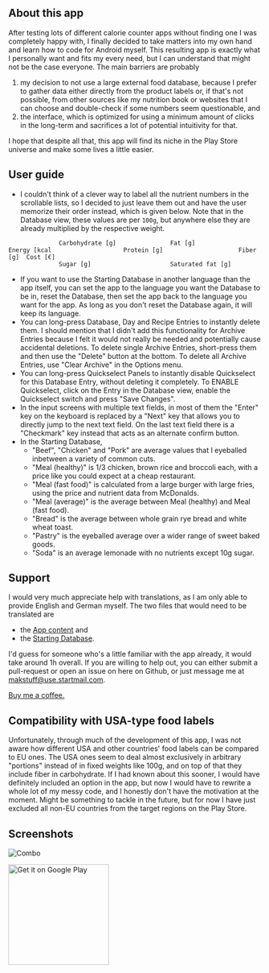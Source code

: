 ## About this app

After testing lots of different calorie counter apps without finding one I was completely happy with, I finally decided to take matters into my own hand and learn how to code for Android myself. This resulting app is exactly what I personally want and fits my every need, but I can understand that might not be the case everyone. The main barriers are probably
1. my decision to not use a large external food database, because I prefer to gather data either directly from the product labels or, if that's not possible, from other sources like my nutrition book or websites that I can choose and double-check if some numbers seem questionable, and
2. the interface, which is optimized for using a minimum amount of clicks in the long-term and sacrifices a lot of potential intuitivity for that.

I hope that despite all that, this app will find its niche in the Play Store universe and make some lives a little easier.

## User guide

- I couldn't think of a clever way to label all the nutrient numbers in the scrollable lists, so I decided to just leave them out and have the user memorize their order instead, which is given below. Note that in the Database view, these values are per `100g`, but anywhere else they are already multiplied by the respective weight.
```
              Carbohydrate [g]               Fat [g]
Energy [kcal                    Protein [g]                     Fiber [g]  Cost [€]
              Sugar [g]                      Saturated fat [g]            
```

- If you want to use the Starting Database in another language than the app itself, you can set the app to the language you want the Database to be in, reset the Database, then set the app back to the language you want for the app. As long as you don't reset the Database again, it will keep its language.
- You can long-press Database, Day and Recipe Entries to instantly delete them. I should mention that I didn't add this functionality for Archive Entries because I felt it would not really be needed and potentially cause accidental deletions. To delete single Archive Entries, short-press them and then use the "Delete" button at the bottom. To delete all Archive Entries, use "Clear Archive" in the Options menu.
- You can long-press Quickselect Panels to instantly disable Quickselect for this Database Entry, without deleting it completely. To ENABLE Quickselect, click on the Entry in the Database view, enable the Quickselect switch and press "Save Changes".
- In the input screens with multiple text fields, in most of them the "Enter" key on the keyboard is replaced by a "Next" key that allows you to directly jump to the next text field. On the last text field there is a "Checkmark" key instead that acts as an alternate confirm button.
- In the Starting Database,
    - "Beef", "Chicken" and "Pork" are average values that I eyeballed inbetween a variety of common cuts.
    - "Meal (healthy)" is 1/3 chicken, brown rice and broccoli each, with a price like you could expect at a cheap restaurant.
    - "Meal (fast food)" is calculated from a large burger with large fries, using the price and nutrient data from McDonalds. 
    - "Meal (average)" is the average between Meal (healthy) and Meal (fast food).
    - "Bread" is the average between whole grain rye bread and white wheat toast.
    - "Pastry" is the eyeballed average over a wider range of sweet baked goods.
    - "Soda" is an average lemonade with no nutrients except 10g sugar.

## Support

I would very much appreciate help with translations, as I am only able to provide English and German myself. The two files that would need to be translated are

- the [App content](https://github.com/Makstuff/MinimalistCalorieCounter/blob/1b401b534dda54ebaec0f2cc5db30fb2c8f58ef1/app/src/main/res/values/strings.xml) and
- the [Starting Database](https://github.com/Makstuff/MinimalistCalorieCounter/blob/1b401b534dda54ebaec0f2cc5db30fb2c8f58ef1/app/src/main/res/raw/database.csv).

I'd guess for someone who's a little familiar with the app already, it would take around 1h overall. If you are willing to help out, you can either submit a pull-request or open an issue on here on Github, or just message me at makstuff@use.startmail.com.

[Buy me a coffee.](https://www.buymeacoffee.com/makstuff)

## Compatibility with USA-type food labels

Unfortunately, through much of the development of this app, I was not aware how different USA and other countries' food labels can be compared to EU ones. The USA ones seem to deal almost exclusively in arbitrary "portions" instead of in fixed weights like 100g, and on top of that they include fiber in carbohydrate. If I had known about this sooner, I would have definitely included an option in the app, but now I would have to rewrite a whole lot of my messy code, and I honestly don't have the motivation at the moment. Might be something to tackle in the future, but for now I have just excluded all non-EU countries from the target regions on the Play Store.

## Screenshots

![Combo](https://github.com/Makstuff/MinimalistCalorieCounter/assets/57408125/48908d2c-10d4-4b01-91a2-13dba96b1026)

<a href='https://play.google.com/store/apps/details?id=com.makstuff.minimalistcaloriecounter&pcampaignid=pcampaignidMKT-Other-global-all-co-prtnr-py-PartBadge-Mar2515-1'><img alt='Get it on Google Play' src='https://play.google.com/intl/en_us/badges/static/images/badges/en_badge_web_generic.png' width="200"/></a>

